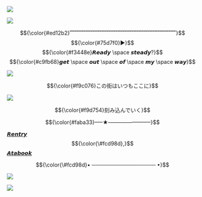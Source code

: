 ![](https://64.media.tumblr.com/0943bade9e400128d32ad23496d2fe27/ed2564ea7e3e2087-90/s640x960/2b561696f2d5ed006491fb400e9ebccafb74f8f9.gifv)

![](https://64.media.tumblr.com/147ef8516faa1d31dd4a9dcaf11a2f04/03c648d195750763-e5/s1280x1920/be50ee1a50c50c945fa05b6aa99c7e657d1defe2.pnj)

$${\color{#ed12b2}﹌﹌﹌﹌﹌﹌﹌﹌﹌﹌﹌﹌﹌﹌﹌﹌﹌﹌﹌﹌}$$
$${\color{#75d7f0}▶}$$ $${\color{#f3448e}𝙍𝙚𝙖𝙙𝙮 \space 𝙨𝙩𝙚𝙖𝙙𝙮?}$$ $${\color{#c9fb68}𝙜𝙚𝙩 \space 𝙤𝙪𝙩 \space 𝙤𝙛 \space 𝙢𝙮 \space 𝙬𝙖𝙮}$$

![](https://64.media.tumblr.com/9861c0cb59a097904b1c8098d5a16abc/218cee35b2586776-b5/s1280x1920/dab4c7128447a7acde7442575816955da21e24a3.pnj)

$${\color{#f9c076}この街はいつもここに}$$

![](https://64.media.tumblr.com/9d57f124c1996ed4275486b6484f7e17/306dd86cfbec7469-34/s2048x3072/562cbc7d7b34d678b870dff369f761d1e40b0e56.jpg)

$${\color{#f9d754}刻み込んでいく}$$

$${\color{#faba33}—–★–———————–}$$

[𝙍𝙚𝙣𝙩𝙧𝙮](https://rentry.co/0tomos) $${\color{\#fcd98d},}$$ [𝘼𝙩𝙖𝙗𝙤𝙤𝙠](https://secretdistance.atabook.org/)

$${\color{\#fcd98d}• ───────────────── •}$$

![](https://64.media.tumblr.com/67515e6f009804ec0e27601f64d8ef9c/85977a86590ce982-a1/s1280x1920/64de7f19fcf55c201ff9ab4f75118606c3eaeee8.pnj)

![](https://komarev.com/ghpvc/?username=VividOldTale&color=yellow)
